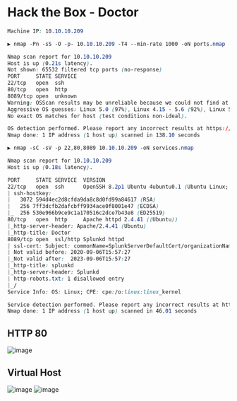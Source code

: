# Hack the Box - Doctor

```CSS 
Machine IP: 10.10.10.209
```

```CSS
▶ nmap -Pn -sS -O -p- 10.10.10.209 -T4 --min-rate 1000 -oN ports.nmap

Nmap scan report for 10.10.10.209
Host is up (0.21s latency).
Not shown: 65532 filtered tcp ports (no-response)
PORT     STATE SERVICE
22/tcp   open  ssh
80/tcp   open  http
8089/tcp open  unknown
Warning: OSScan results may be unreliable because we could not find at least 1 open and 1 closed port
Aggressive OS guesses: Linux 5.0 (97%), Linux 4.15 - 5.6 (92%), Linux 5.4 (90%), Crestron XPanel control system (90%), Linux 5.3 - 5.4 (90%), Linux 5.0 - 5.3 (89%), Linux 5.0 - 5.4 (88%), Linux 2.6.32 (88%), ASUS RT-N56U WAP (Linux 3.4) (87%), Linux 3.1 (87%)
No exact OS matches for host (test conditions non-ideal).

OS detection performed. Please report any incorrect results at https://nmap.org/submit/ .
Nmap done: 1 IP address (1 host up) scanned in 138.10 seconds
```

```CSS
▶ nmap -sC -sV -p 22,80,8089 10.10.10.209 -oN services.nmap

Nmap scan report for 10.10.10.209
Host is up (0.18s latency).

PORT     STATE SERVICE  VERSION
22/tcp   open  ssh      OpenSSH 8.2p1 Ubuntu 4ubuntu0.1 (Ubuntu Linux; protocol 2.0)
| ssh-hostkey: 
|   3072 594d4ec2d8cfda9da8c8d0fd99a84617 (RSA)
|   256 7ff3dcfb2dafcbff9934ace0f8001e47 (ECDSA)
|_  256 530e966b9ce9c1a170516c2dce7b43e8 (ED25519)
80/tcp   open  http     Apache httpd 2.4.41 ((Ubuntu))
|_http-server-header: Apache/2.4.41 (Ubuntu)
|_http-title: Doctor
8089/tcp open  ssl/http Splunkd httpd
| ssl-cert: Subject: commonName=SplunkServerDefaultCert/organizationName=SplunkUser
| Not valid before: 2020-09-06T15:57:27
|_Not valid after:  2023-09-06T15:57:27
|_http-title: splunkd
|_http-server-header: Splunkd
| http-robots.txt: 1 disallowed entry 
|_/
Service Info: OS: Linux; CPE: cpe:/o:linux:linux_kernel

Service detection performed. Please report any incorrect results at https://nmap.org/submit/ .
Nmap done: 1 IP address (1 host up) scanned in 46.01 seconds
```
## HTTP 80
![image](https://github.com/0xhardyboy/Hack-the-Box/assets/83878909/4fdf842b-3b62-46fd-8ce2-de8b1d5aec36)

## Virtual Host
![image](https://github.com/0xhardyboy/Hack-the-Box/assets/83878909/975f588d-00eb-445d-86b5-6d5329c73a4a)
![image](https://github.com/0xhardyboy/Hack-the-Box/assets/83878909/c4ff87b3-8fb5-4997-b54e-73d290e0cbf5)
